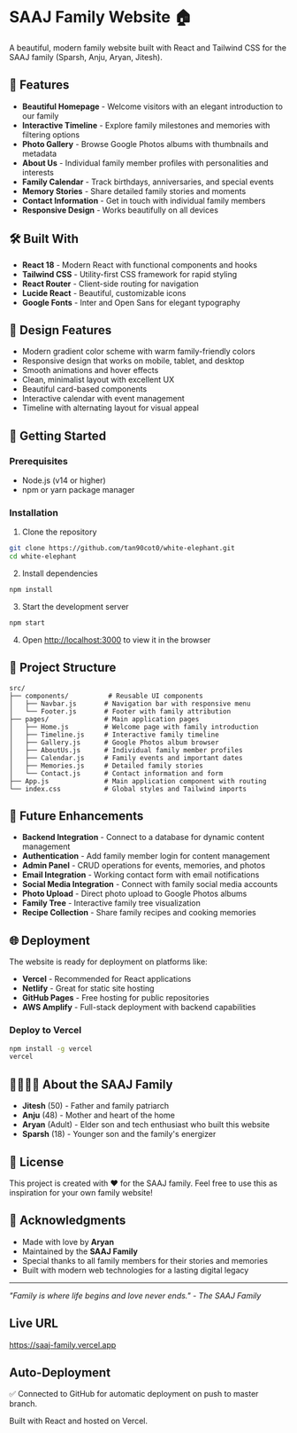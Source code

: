 # SAAJ Family Website 🏠

A beautiful, modern family website built with React and Tailwind CSS for the SAAJ family (Sparsh, Anju, Aryan, Jitesh).

## 🌟 Features

- **Beautiful Homepage** - Welcome visitors with an elegant introduction to our family
- **Interactive Timeline** - Explore family milestones and memories with filtering options
- **Photo Gallery** - Browse Google Photos albums with thumbnails and metadata
- **About Us** - Individual family member profiles with personalities and interests
- **Family Calendar** - Track birthdays, anniversaries, and special events
- **Memory Stories** - Share detailed family stories and moments
- **Contact Information** - Get in touch with individual family members
- **Responsive Design** - Works beautifully on all devices

## 🛠️ Built With

- **React 18** - Modern React with functional components and hooks
- **Tailwind CSS** - Utility-first CSS framework for rapid styling
- **React Router** - Client-side routing for navigation
- **Lucide React** - Beautiful, customizable icons
- **Google Fonts** - Inter and Open Sans for elegant typography

## 🎨 Design Features

- Modern gradient color scheme with warm family-friendly colors
- Responsive design that works on mobile, tablet, and desktop
- Smooth animations and hover effects
- Clean, minimalist layout with excellent UX
- Beautiful card-based components
- Interactive calendar with event management
- Timeline with alternating layout for visual appeal

## 🚀 Getting Started

### Prerequisites

- Node.js (v14 or higher)
- npm or yarn package manager

### Installation

1. Clone the repository
```bash
git clone https://github.com/tan90cot0/white-elephant.git
cd white-elephant
```

2. Install dependencies
```bash
npm install
```

3. Start the development server
```bash
npm start
```

4. Open [http://localhost:3000](http://localhost:3000) to view it in the browser

## 📁 Project Structure

```
src/
├── components/          # Reusable UI components
│   ├── Navbar.js       # Navigation bar with responsive menu
│   └── Footer.js       # Footer with family attribution
├── pages/              # Main application pages
│   ├── Home.js         # Welcome page with family introduction
│   ├── Timeline.js     # Interactive family timeline
│   ├── Gallery.js      # Google Photos album browser
│   ├── AboutUs.js      # Individual family member profiles
│   ├── Calendar.js     # Family events and important dates
│   ├── Memories.js     # Detailed family stories
│   └── Contact.js      # Contact information and form
├── App.js              # Main application component with routing
└── index.css           # Global styles and Tailwind imports
```

## 🎯 Future Enhancements

- **Backend Integration** - Connect to a database for dynamic content management
- **Authentication** - Add family member login for content management
- **Admin Panel** - CRUD operations for events, memories, and photos
- **Email Integration** - Working contact form with email notifications
- **Social Media Integration** - Connect with family social media accounts
- **Photo Upload** - Direct photo upload to Google Photos albums
- **Family Tree** - Interactive family tree visualization
- **Recipe Collection** - Share family recipes and cooking memories

## 🌐 Deployment

The website is ready for deployment on platforms like:
- **Vercel** - Recommended for React applications
- **Netlify** - Great for static site hosting
- **GitHub Pages** - Free hosting for public repositories
- **AWS Amplify** - Full-stack deployment with backend capabilities

### Deploy to Vercel
```bash
npm install -g vercel
vercel
```

## 👨‍👩‍👧‍👦 About the SAAJ Family

- **Jitesh** (50) - Father and family patriarch
- **Anju** (48) - Mother and heart of the home  
- **Aryan** (Adult) - Elder son and tech enthusiast who built this website
- **Sparsh** (18) - Younger son and the family's energizer

## 📄 License

This project is created with ❤️ for the SAAJ family. Feel free to use this as inspiration for your own family website!

## 🙏 Acknowledgments

- Made with love by **Aryan**
- Maintained by the **SAAJ Family**
- Special thanks to all family members for their stories and memories
- Built with modern web technologies for a lasting digital legacy

---

*"Family is where life begins and love never ends." - The SAAJ Family*

## Live URL
https://saaj-family.vercel.app

## Auto-Deployment
✅ Connected to GitHub for automatic deployment on push to master branch.

Built with React and hosted on Vercel.

